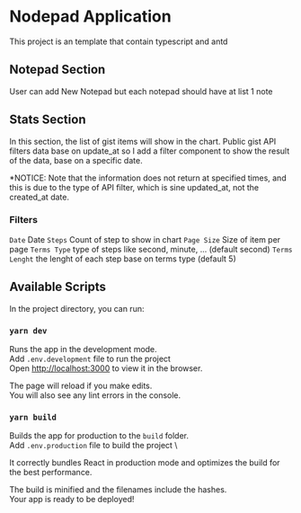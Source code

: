 # Nodepad Application

This project is an template that contain typescript and antd

## Notepad Section

User can add New Notepad but each notepad should have at list 1 note

## Stats Section

In this section, the list of gist items will show in the chart. Public gist API filters data base on update_at so I add a filter component to show the result of the data, base on a specific date.

\*NOTICE: Note that the information does not return at specified times, and this is due to the type of API filter, which is sine updated_at, not the created_at date.

### Filters

`Date` Date
`Steps` Count of step to show in chart
`Page Size` Size of item per page
`Terms Type` type of steps like second, minute, ... (default second)
`Terms Lenght` the lenght of each step base on terms type (default 5)

## Available Scripts

In the project directory, you can run:

### `yarn dev`

Runs the app in the development mode.\
Add `.env.development` file to run the project \
Open [http://localhost:3000](http://localhost:3000) to view it in the browser.

The page will reload if you make edits.\
You will also see any lint errors in the console.

### `yarn build`

Builds the app for production to the `build` folder.\
Add `.env.production` file to build the project \

It correctly bundles React in production mode and optimizes the build for the best performance.

The build is minified and the filenames include the hashes.\
Your app is ready to be deployed!
